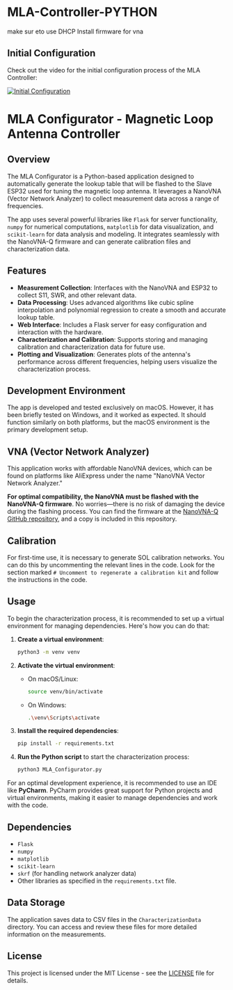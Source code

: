 
# MLA-Controller-PYTHON



make sur eto use DHCP
Install firmware for vna

## Initial Configuration

Check out the video for the initial configuration process of the MLA Controller:

[![Initial Configuration](https://img.youtube.com/vi/leM8o_F7qt0/0.jpg)](https://www.youtube.com/watch?v=leM8o_F7qt0)






# MLA Configurator - Magnetic Loop Antenna Controller

## Overview
The MLA Configurator is a Python-based application designed to automatically generate the lookup table that will be flashed to the Slave ESP32 used for tuning the magnetic loop antenna. It leverages a NanoVNA (Vector Network Analyzer) to collect measurement data across a range of frequencies.

The app uses several powerful libraries like `Flask` for server functionality, `numpy` for numerical computations, `matplotlib` for data visualization, and `scikit-learn` for data analysis and modeling. It integrates seamlessly with the NanoVNA-Q firmware and can generate calibration files and characterization data.

## Features
- **Measurement Collection**: Interfaces with the NanoVNA and ESP32 to collect S11, SWR, and other relevant data.
- **Data Processing**: Uses advanced algorithms like cubic spline interpolation and polynomial regression to create a smooth and accurate lookup table.
- **Web Interface**: Includes a Flask server for easy configuration and interaction with the hardware.
- **Characterization and Calibration**: Supports storing and managing calibration and characterization data for future use.
- **Plotting and Visualization**: Generates plots of the antenna's performance across different frequencies, helping users visualize the characterization process.

## Development Environment
The app is developed and tested exclusively on macOS. However, it has been briefly tested on Windows, and it worked as expected. It should function similarly on both platforms, but the macOS environment is the primary development setup.

## VNA (Vector Network Analyzer)
This application works with affordable NanoVNA devices, which can be found on platforms like AliExpress under the name "NanoVNA Vector Network Analyzer." 

**For optimal compatibility, the NanoVNA **must** be flashed with the NanoVNA-Q firmware**. No worries—there is no risk of damaging the device during the flashing process. You can find the firmware at the [NanoVNA-Q GitHub repository](https://github.com/qrp73/NanoVNA-Q), and a copy is included in this repository.

## Calibration
For first-time use, it is necessary to generate SOL calibration networks. You can do this by uncommenting the relevant lines in the code. Look for the section marked `# Uncomment to regenerate a calibration kit` and follow the instructions in the code.


## Usage
To begin the characterization process, it is recommended to set up a virtual environment for managing dependencies. Here's how you can do that:

1. **Create a virtual environment**:
   ```bash
   python3 -m venv venv
   ```

2. **Activate the virtual environment**:
   - On macOS/Linux:
     ```bash
     source venv/bin/activate
     ```
   - On Windows:
     ```bash
     .\venv\Scripts\activate
     ```

3. **Install the required dependencies**:
   ```bash
   pip install -r requirements.txt
   ```

4. **Run the Python script** to start the characterization process:
   ```bash
   python3 MLA_Configurator.py
   ```

For an optimal development experience, it is recommended to use an IDE like **PyCharm**. PyCharm provides great support for Python projects and virtual environments, making it easier to manage dependencies and work with the code.

## Dependencies
- `Flask`
- `numpy`
- `matplotlib`
- `scikit-learn`
- `skrf` (for handling network analyzer data)
- Other libraries as specified in the `requirements.txt` file.

## Data Storage
The application saves data to CSV files in the `CharacterizationData` directory. You can access and review these files for more detailed information on the measurements.

## License
This project is licensed under the MIT License - see the [LICENSE](LICENSE) file for details.
